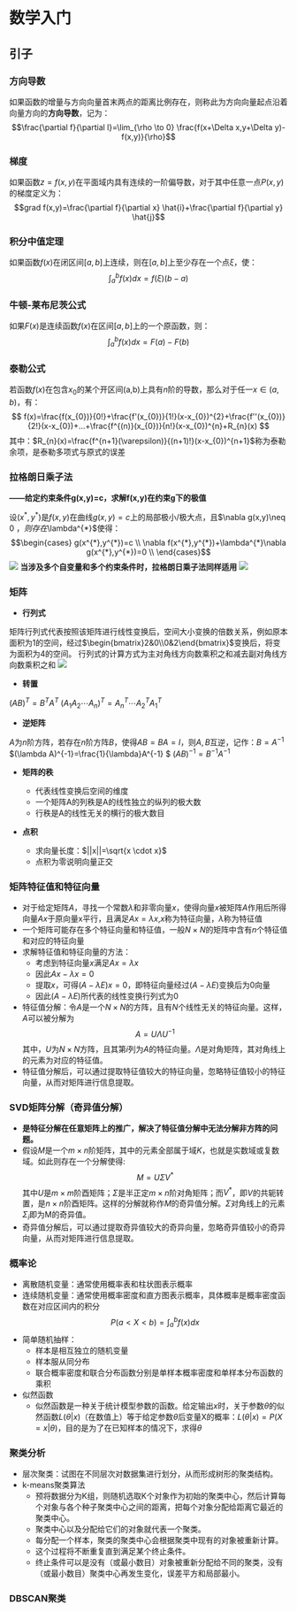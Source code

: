 # 数学入门

## 引子

### 方向导数

如果函数的增量与方向向量首末两点的距离比例存在，则称此为方向向量起点沿着向量方向的**方向导数**，记为：$$\frac{\partial f}{\partial l}=\lim_{\rho \to 0} \frac{f(x+\Delta x,y+\Delta y)-f(x,y)}{\rho}$$

### 梯度

如果函数$z=f(x,y)$在平面域内具有连续的一阶偏导数，对于其中任意一点$P(x,y)$的梯度定义为：$$grad f(x,y)=\frac{\partial f}{\partial x} \hat{i}+\frac{\partial f}{\partial y} \hat{j}$$

### 积分中值定理

如果函数$f(x)$在闭区间$[a,b]$上连续，则在$[a,b]$上至少存在一个点$\xi$，使：$$\int_{a}^{b}f(x)dx=f(\xi)(b-a)$$

### 牛顿-莱布尼茨公式

如果$F(x)$是连续函数$f(x)$在区间$[a,b]$上的一个原函数，则：$$\int_{a}^{b}f(x)dx=F(a)-F(b)$$

### 泰勒公式

若函数$f(x)$在包含$x_{0}$的某个开区间(a,b)上具有$n$阶的导数，那么对于任一$x \in (a,b)$，有：
$$
f(x)=\frac{f(x_{0})}{0!}+\frac{f'(x_{0})}{1!}(x-x_{0})^{2}+\frac{f''(x_{0})}{2!}(x-x_{0})+...+\frac{f^{(n)}(x_{0})}{n!}(x-x_{0})^{n}+R_{n}(x)
$$
其中：$R_{n}(x)=\frac{f^{n+1}(\varepsilon)}{(n+1)!}(x-x_{0})^{n+1}$称为泰勒余项，是泰勒多项式与原式的误差

### 拉格朗日乘子法

**——给定约束条件g(x,y)=c，求解f(x,y)在约束g下的极值**

设$(x^{*},y^{*})$是$f(x,y)$在曲线$g(x,y)=c$上的局部极小/极大点，且$\nabla g(x,y)\neq 0 $，则存在$\lambda^{*}$使得：
$$\begin{cases} 
g(x^{*},y^{*})=c \\
\nabla f(x^{*},y^{*})+\lambda^{*}\nabla g(x^{*},y^{*})=0 \\
\end{cases}$$
![](https://picgo2355sven.oss-cn-shenzhen.aliyuncs.com/planning_pic/拉格朗日乘子法应用.png)
**当涉及多个自变量和多个约束条件时，拉格朗日乘子法同样适用**
![](https://picgo2355sven.oss-cn-shenzhen.aliyuncs.com/planning_pic/多变量与多条件下的拉格朗日乘子法应用.jpg)

### 矩阵

- **行列式**
  
矩阵行列式代表按照该矩阵进行线性变换后，空间大小变换的倍数关系，例如原本面积为1的空间，经过$\begin{bmatrix}2&0\\0&2\end{bmatrix}$变换后，将变为面积为4的空间。
行列式的计算方式为主对角线方向数乘积之和减去副对角线方向数乘积之和
![](https://picgo2355sven.oss-cn-shenzhen.aliyuncs.com/planning_pic/行列式计算公式.jpg)

- **转置**

$(AB)^{T}=B^{T}A^{T}$
$(A_{1}A_{2} \cdots A_{n})^{T}=A_{n}^{T} \cdots A_{2}^{T}A_{1}^{T}$

- **逆矩阵**

$A$为$n$阶方阵，若存在$n$阶方阵$B$，使得$AB=BA=I$，则$A,B$互逆，记作：$B=A^{-1}$
$(\lambda A)^{-1}=\frac{1}{\lambda}A^{-1} $
$(AB)^{-1}=B^{-1}A^{-1}$

- **矩阵的秩**
  - 代表线性变换后空间的维度
  - 一个矩阵A的列秩是A的线性独立的纵列的极大数
  - 行秩是A的线性无关的横行的极大数目


- **点积**
  - 求向量长度：$||x||=\sqrt{x \cdot x}$ 
  - 点积为零说明向量正交


### 矩阵特征值和特征向量
- 对于给定矩阵$A$，寻找一个常数$\lambda$和非零向量$x$，使得向量$x$被矩阵$A$作用后所得向量$Ax$于原向量x平行，且满足$Ax=\lambda x$,$x$称为特征向量，$\lambda$称为特征值
- 一个矩阵可能存在多个特征向量和特征值，一般$N×N$的矩阵中含有$n$个特征值和对应的特征向量
- 求解特征值和特征向量的方法：
  - 考虑到特征向量$x$满足$Ax=\lambda x$
  - 因此$Ax-\lambda x=0$
  - 提取$x$，可得$(A-\lambda E)x=0$，即特征向量经过$(A-\lambda E)$变换后为0向量
  - 因此$(A-\lambda E)$所代表的线性变换行列式为0
- 特征值分解：令$A$是一个$N×N$的方阵，且有$N$个线性无关的特征向量。这样，$A$可以被分解为$$A=U \Lambda U^{-1}$$ 其中，$U$为$N×N$方阵，且其第$i$列为$A$的特征向量。$\Lambda$是对角矩阵，其对角线上的元素为对应的特征值。
- 特征值分解后，可以通过提取特征值较大的特征向量，忽略特征值较小的特征向量，从而对矩阵进行信息提取。


### SVD矩阵分解（奇异值分解）
- **是特征分解在任意矩阵上的推广，解决了特征值分解中无法分解非方阵的问题。**
- 假设$M$是一个$m×n$阶矩阵，其中的元素全部属于域$K$，也就是实数域或复数域。如此则存在一个分解使得:
    $$
    M=U\Sigma V^{*}
    $$
    其中$U$是$m×m$阶酉矩阵；$\Sigma$是半正定$m×n$阶对角矩阵；而$V^{*}$，即$V$的共轭转置，是$n×n$阶酉矩阵。这样的分解就称作$M$的奇异值分解。$\Sigma$对角线上的元素$\Sigma_{i}$即为M的奇异值。
- 奇异值分解后，可以通过提取奇异值较大的奇异向量，忽略奇异值较小的奇异向量，从而对矩阵进行信息提取。

### 概率论
- 离散随机变量：通常使用概率表和柱状图表示概率
- 连续随机变量：通常使用概率密度和直方图表示概率，具体概率是概率密度函数在对应区间内的积分
  $$
  P(a<X<b)=\int_{a}^{b}f(x)dx
  $$
- 简单随机抽样：
  - 样本是相互独立的随机变量
  - 样本服从同分布
  - 联合概率密度和联合分布函数分别是单样本概率密度和单样本分布函数的乘积
- 似然函数
  - 似然函数是一种关于统计模型参数的函数。给定输出$x$时，关于参数$θ$的似然函数$L(θ|x)$（在数值上）等于给定参数$θ$后变量X的概率：$L(θ|x)=P(X=x|θ)$，目的是为了在已知样本的情况下，求得$θ$

### 聚类分析
- 层次聚类：试图在不同层次对数据集进行划分，从而形成树形的聚类结构。
- k-means聚类算法
  - 预将数据分为K组，则随机选取K个对象作为初始的聚类中心，然后计算每个对象与各个种子聚类中心之间的距离，把每个对象分配给距离它最近的聚类中心。
  - 聚类中心以及分配给它们的对象就代表一个聚类。
  - 每分配一个样本，聚类的聚类中心会根据聚类中现有的对象被重新计算。
  - 这个过程将不断重复直到满足某个终止条件。
  - 终止条件可以是没有（或最小数目）对象被重新分配给不同的聚类，没有（或最小数目）聚类中心再发生变化，误差平方和局部最小。

### DBSCAN聚类
